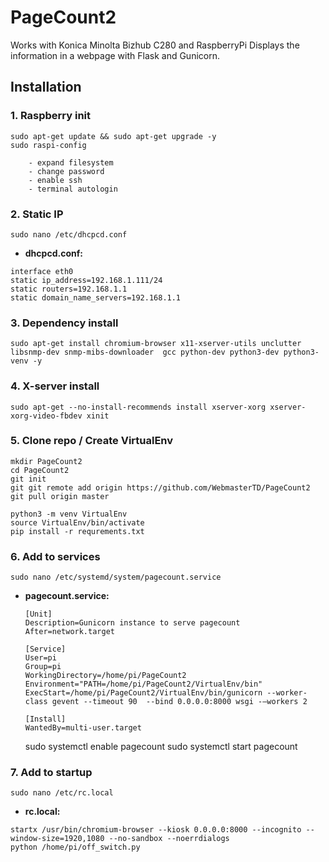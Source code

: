 # PageCount2
Works with Konica Minolta Bizhub C280 and RaspberryPi
Displays the information in a webpage with Flask and Gunicorn.
## Installation
### 1. Raspberry init
	sudo apt-get update && sudo apt-get upgrade -y
	sudo raspi-config

		- expand filesystem
		- change password
		- enable ssh
		- terminal autologin

### 2. Static IP

	sudo nano /etc/dhcpcd.conf

* **dhcpcd.conf:**
```
interface eth0
static ip_address=192.168.1.111/24
static routers=192.168.1.1
static domain_name_servers=192.168.1.1
```


### 3. Dependency install
	sudo apt-get install chromium-browser x11-xserver-utils unclutter  libsnmp-dev snmp-mibs-downloader  gcc python-dev python3-dev python3-venv -y

### 4. X-server install
	sudo apt-get --no-install-recommends install xserver-xorg xserver-xorg-video-fbdev xinit

### 5. Clone repo / Create VirtualEnv
	mkdir PageCount2
	cd PageCount2
	git init
	git git remote add origin https://github.com/WebmasterTD/PageCount2
	git pull origin master

	python3 -m venv VirtualEnv
	source VirtualEnv/bin/activate
	pip install -r requrements.txt

### 6. Add to services
	sudo nano /etc/systemd/system/pagecount.service

* **pagecount.service:**

	```
	[Unit]
	Description=Gunicorn instance to serve pagecount
	After=network.target

	[Service]
	User=pi
	Group=pi
	WorkingDirectory=/home/pi/PageCount2
	Environment="PATH=/home/pi/PageCount2/VirtualEnv/bin"
	ExecStart=/home/pi/PageCount2/VirtualEnv/bin/gunicorn --worker-class gevent --timeout 90  --bind 0.0.0.0:8000 wsgi -–workers 2

	[Install]
	WantedBy=multi-user.target
	```


	sudo systemctl enable pagecount
	sudo systemctl start pagecount

### 7. Add to startup
	sudo nano /etc/rc.local
* **rc.local:**
```
startx /usr/bin/chromium-browser --kiosk 0.0.0.0:8000 --incognito --window-size=1920,1080 --no-sandbox --noerrdialogs
python /home/pi/off_switch.py
```
